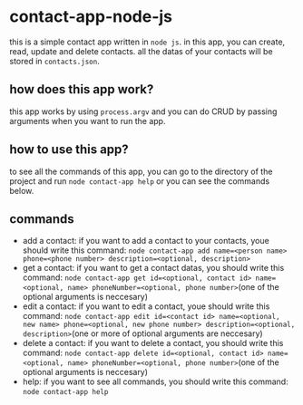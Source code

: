 # contact-app-node-js
this is a simple contact app written in `node js`. in this app, you can create, read, update and delete contacts. all the datas of your contacts will be stored in `contacts.json`.

## how does this app work?
this app works by using `process.argv` and you can do CRUD by passing arguments when you want to run the app.

## how to use this app?
to see all the commands of this app, you can go to the directory of the project and run `node contact-app help` or you can see the commands below.

## commands
* add a contact: if you want to add a contact to your contacts, youe should write this command: `node contact-app add name=<person name> phone=<phone number> description=<optional, description>`
* get a contact: if you want to get a contact datas, you should write this command: `node contact-app get id=<optional, contact id> name=<optional, name> phoneNumber=<optional, phone number>`(one of the optional arguments is neccesary)
* edit a contact: if you want to edit a contact, youe should write this command: `node contact-app edit id=<contact id> name=<optional, new name> phone=<optional, new phone number> description=<optional, description>`(one or more of optional arguments are neccesary)
* delete a contact: if you want to delete a contact, you should write this command: `node contact-app delete id=<optional, contact id> name=<optional, name> phoneNumber=<optional, phone number>`(one of the optional arguments is neccesary)
* help: if you want to see all commands, you should write this command: `node contact-app help`
